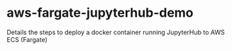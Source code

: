 # aws-fargate-jupyterhub-demo
Details the steps to deploy a docker container running JupyterHub to AWS ECS (Fargate)
